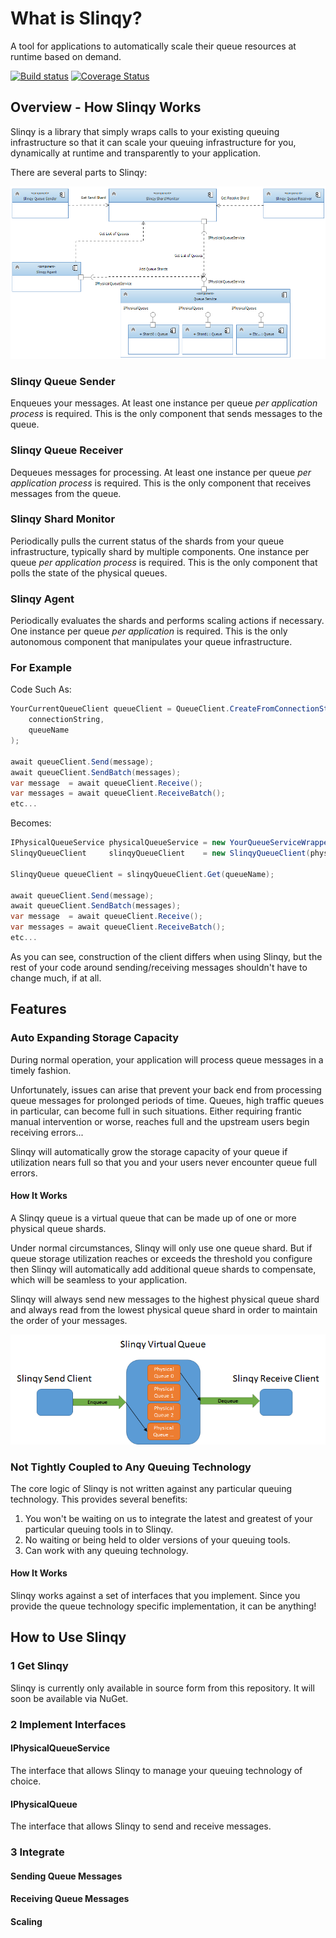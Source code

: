 # What is Slinqy?
A tool for applications to automatically scale their queue resources at runtime based on demand.

[![Build status](https://ci.appveyor.com/api/projects/status/3msjix5fdfe5u5fs?svg=true)](https://ci.appveyor.com/project/rakutensf-malex/slinqy)
[![Coverage Status](https://coveralls.io/repos/stealthlab/slinqy/badge.svg?branch=master&service=github)](https://coveralls.io/github/stealthlab/slinqy?branch=master)

## Overview - How Slinqy Works

Slinqy is a library that simply wraps calls to your existing queuing infrastructure so that it can scale your queuing infrastructure for you, dynamically at runtime and transparently to your application.

There are several parts to Slinqy:

![Slinqy Components](Docs/Images/slinqy-components.png "Slinqy Components")

### Slinqy Queue Sender

Enqueues your messages.  At least one instance per queue *per application process* is required.  This is the only component that sends messages to the queue.

### Slinqy Queue Receiver

Dequeues messages for processing.  At least one instance per queue *per application process* is required.  This is the only component that receives messages from the queue.

### Slinqy Shard Monitor

Periodically pulls the current status of the shards from your queue infrastructure, typically shard by multiple components.  One instance per queue *per application process* is required.  This is the only component that polls the state of the physical queues.

### Slinqy Agent

Periodically evaluates the shards and performs scaling actions if necessary.  One instance per queue *per application* is required.  This is the only autonomous component that manipulates your queue infrastructure.

### For Example

Code Such As:

```csharp
YourCurrentQueueClient queueClient = QueueClient.CreateFromConnectionString(
    connectionString,
    queueName
);

await queueClient.Send(message);
await queueClient.SendBatch(messages);
var message  = await queueClient.Receive();
var messages = await queueClient.ReceiveBatch();
etc...
```
Becomes:
```csharp
IPhysicalQueueService physicalQueueService = new YourQueueServiceWrapper(connectionString);
SlinqyQueueClient     slinqyQueueClient    = new SlinqyQueueClient(physicalQueueService);

SlinqyQueue queueClient = slinqyQueueClient.Get(queueName);

await queueClient.Send(message);
await queueClient.SendBatch(messages);
var message  = await queueClient.Receive();
var messages = await queueClient.ReceiveBatch();
etc...
```

As you can see, construction of the client differs when using Slinqy, but the rest of your code around sending/receiving messages shouldn't have to change much, if at all.

## Features
### Auto Expanding Storage Capacity

During normal operation, your application will process queue messages in a timely fashion.

Unfortunately, issues can arise that prevent your back end from processing queue messages for prolonged periods of time.
Queues, high traffic queues in particular, can become full in such situations.  Either requiring frantic manual intervention or worse,
reaches full and the upstream users begin receiving errors...

Slinqy will automatically grow the storage capacity of your queue if utilization nears full so that you and your users never encounter queue full errors.

#### How It Works

A Slinqy queue is a virtual queue that can be made up of one or more physical queue shards.

Under normal circumstances, Slinqy will only use one queue shard.  But if queue storage utilization reaches or exceeds the threshold you configure then Slinqy will automatically add additional queue shards to compensate, which will be seamless to your application.

Slinqy will always send new messages to the highest physical queue shard and always read from the lowest physical queue shard in order to maintain the order of your messages.

![Slinqy High Level Diagram](Docs/Images/slinqy-high-level.png "Slinqy High Level Diagram")

### Not Tightly Coupled to Any Queuing Technology

The core logic of Slinqy is not written against any particular queuing technology.  This provides several benefits:

1. You won't be waiting on us to integrate the latest and greatest of your particular queuing tools in to Slinqy.
2. No waiting or being held to older versions of your queuing tools.
3. Can work with any queuing technology.

#### How It Works

Slinqy works against a set of interfaces that you implement.  Since you provide the queue technology specific implementation, it can be anything!

## How to Use Slinqy

### 1 Get Slinqy
Slinqy is currently only available in source form from this repository.  It will soon be available via NuGet.
### 2 Implement Interfaces
#### IPhysicalQueueService
The interface that allows Slinqy to manage your queuing technology of choice.
#### IPhysicalQueue
The interface that allows Slinqy to send and receive messages.
### 3 Integrate
#### Sending Queue Messages
#### Receiving Queue Messages
#### Scaling